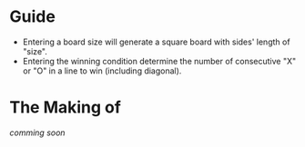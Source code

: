 # Guide
- Entering a board size will generate a square board with sides' length of "size".
- Entering the winning condition determine the number of consecutive "X" or "O" in a line to win (including diagonal).

# The Making of
*comming soon*
